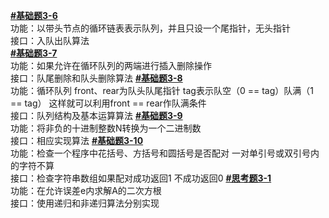 [**#基础题3-6**](https://github.com/826395862/Data-Structure-and-Algorithmic-Training/tree/master/chapter_3/src)  
功能：以带头节点的循环链表表示队列，并且只设一个尾指针，无头指针  
接口：入队出队算法  
[**#基础题3-7**](https://github.com/826395862/Data-Structure-and-Algorithmic-Training/tree/master/chapter_3/src)  
功能：如果允许在循环队列的两端进行插入删除操作  
接口：队尾删除和队头删除算法
[**#基础题3-8**](https://github.com/826395862/Data-Structure-and-Algorithmic-Training/tree/master/chapter_3/src)  
功能：循环队列 front、rear为队头队尾指针 tag表示队空（0 == tag）队满（1 == tag） 这样就可以利用front == rear作队满条件  
接口：队列结构及基本运算算法
[**#基础题3-9**](https://github.com/826395862/Data-Structure-and-Algorithmic-Training/tree/master/chapter_3/src)  
功能：将非负的十进制整数N转换为一个二进制数  
接口：相应实现算法
[**#基础题3-10**](https://github.com/826395862/Data-Structure-and-Algorithmic-Training/tree/master/chapter_3/src)  
功能：检查一个程序中花括号、方括号和圆括号是否配对 一对单引号或双引号内的字符不算  
接口：检查字符串数组如果配对成功返回1 不成功返回0
[**#思考题3-1**](https://github.com/826395862/Data-Structure-and-Algorithmic-Training/tree/master/chapter_3/src)  
功能：在允许误差e内求解A的二次方根  
接口：使用递归和非递归算法分别实现

